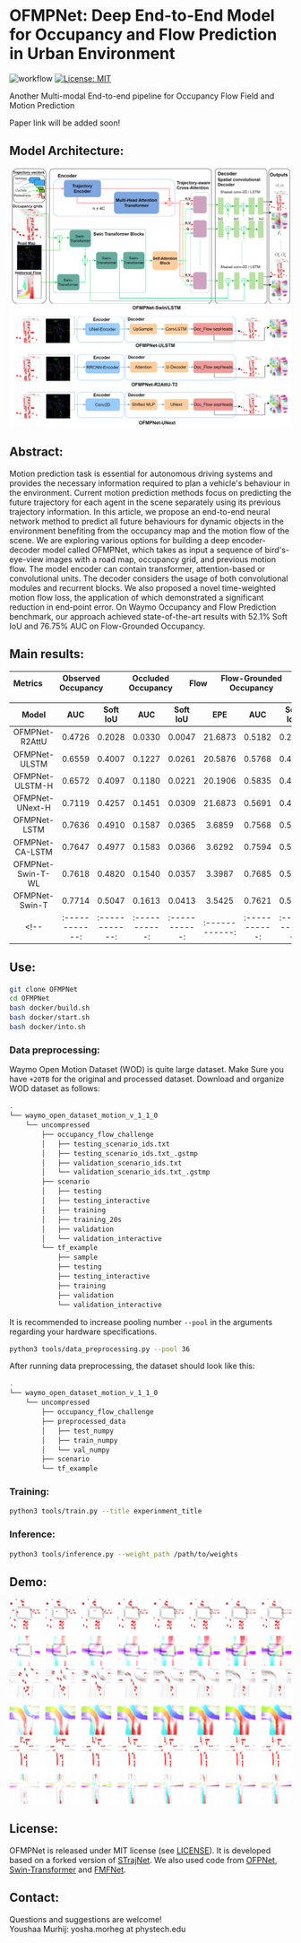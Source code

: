 # OFMPNet: Deep End-to-End Model for Occupancy and Flow Prediction in Urban Environment
 ![workflow](https://github.com/YoushaaMurhij/OFMPNet/actions/workflows/main.yml/badge.svg) [![License: MIT](https://img.shields.io/badge/License-MIT-blue.svg)](https://opensource.org/licenses/MIT) 

Another Multi-modal End-to-end pipeline for Occupancy Flow Field and Motion Prediction

Paper link will be added soon!
## Model Architecture:
![pipeline](./assets/OFMPNet-pipe.png)

## Abstract:
Motion prediction task is essential for autonomous driving systems and provides the necessary information required to plan a vehicle's behaviour in the environment. 
Current motion prediction methods focus on predicting the future trajectory for each agent in the scene separately using its previous trajectory information. 
In this article, we propose an end-to-end neural network method to predict all future behaviours for dynamic objects in the environment benefiting from the occupancy map and the motion flow of the scene. 
We are exploring various options for building a deep encoder-decoder model called OFMPNet, which takes as input a sequence of bird's-eye-view images with a road map, occupancy grid, and previous motion flow. 
The model encoder can contain transformer, attention-based or convolutional units. 
The decoder considers the usage of both convolutional modules and recurrent blocks. 
We also proposed a novel time-weighted motion flow loss, the application of which demonstrated a significant reduction in end-point error. 
On Waymo Occupancy and Flow Prediction benchmark, our approach achieved state-of-the-art results with 52.1\% Soft IoU and 76.75\% AUC on Flow-Grounded Occupancy.

## Main results:

|     Metrics    | Observed Occupancy | Occluded Occupancy  | 	Flow	 | Flow-Grounded Occupancy | 
| :-----------:  | :-----------:      | :-----------:       |:----------:| :-----------:           |

| Model          | AUC           | 	Soft IoU     | AUC           |	Soft IoU     |	EPE          | AUC           | 	Soft IoU    |
| :------------: |:------------: | :-----------: | :-----------: |:------------: | :-----------: | :-----------: |:-----------: |
|    OFMPNet-R2AttU   |      0.4726 |    0.2028  |    0.0330 |    0.0047 |   21.6873 |    0.5182 |    0.2220  |
|    OFMPNet-ULSTM    |      0.6559 |    0.4007  |    0.1227 |    0.0261 |   20.5876 |    0.5768 |	  0.4280  |
|    OFMPNet-ULSTM-H  |      0.6572 |    0.4097  |    0.1180 |    0.0221 |   20.1906 |    0.5835 |	  0.4312  | 
|    OFMPNet-UNext-H  |      0.7119 |    0.4257  |    0.1451 |    0.0309 |   21.6873 |    0.5691 |    0.4243  |
|    OFMPNet-LSTM     |      0.7636 |	 0.4910  |	  0.1587 |	  0.0365 |	  3.6859 |	  0.7568 |	  0.5270  |
|    OFMPNet-CA-LSTM  |      0.7647 |	 0.4977  |    0.1583 |	  0.0366 |	  3.6292 |	  0.7594 |	  0.5315  |
|    OFMPNet-Swin-T-WL|      0.7618 |    0.4820  |    0.1540 |    0.0357 |    3.3987 |    0.7685 |    0.5240  |
|    OFMPNet-Swin-T   |      0.7714 |    0.5047  |    0.1613 |    0.0413 |    3.5425 |    0.7621 |    0.5410  |
<!-- | :------------: |:------------: | :-----------: | :-----------: |:------------: | :-----------: | :-----------: |:-----------: | -->

## Use:
```bash
git clone OFMPNet
cd OFMPNet
bash docker/build.sh
bash docker/start.sh
bash docker/into.sh
```
### Data preprocessing:
Waymo Open Motion Dataset (WOD) is quite large dataset. Make Sure you have `+20TB` for the original and processed dataset.
Download and organize WOD dataset as follows:
```bash
.
└── waymo_open_dataset_motion_v_1_1_0
    └── uncompressed
        ├── occupancy_flow_challenge
        │   ├── testing_scenario_ids.txt
        │   ├── testing_scenario_ids.txt_.gstmp
        │   ├── validation_scenario_ids.txt
        │   └── validation_scenario_ids.txt_.gstmp
        ├── scenario
        │   ├── testing
        │   ├── testing_interactive
        │   ├── training
        │   ├── training_20s
        │   ├── validation
        │   └── validation_interactive
        └── tf_example
            ├── sample
            ├── testing
            ├── testing_interactive
            ├── training
            ├── validation
            └── validation_interactive
```
It is recommended to increase pooling number `--pool` in the arguments regarding your hardware specifications. 
```bash
python3 tools/data_preprocessing.py --pool 36
```
After running data preprocessing, the dataset should look like this:
```bash
.
└── waymo_open_dataset_motion_v_1_1_0
    └── uncompressed
        ├── occupancy_flow_challenge
        ├── preprocessed_data
        │   ├── test_numpy
        │   ├── train_numpy
        │   └── val_numpy
        ├── scenario
        └── tf_example

```
### Training:
```bash
python3 tools/train.py --title experinment_title 
```
### Inference:
```bash
python3 tools/inference.py --weight_path /path/to/weights
```

## Demo:
![M-Cross](./assets/sds_10.png)
![T-Cross](./assets/sds_0.png)
![Cross](./assets/sds_1.png)
## License:
OFMPNet is released under MIT license (see [LICENSE](./LICENSE)). It is developed based on a forked version of [STrajNet](https://github.com/georgeliu233/STrajNet). We also used code from [OFPNet](https://github.com/YoushaaMurhij/OFPNet), [Swin-Transformer](https://github.com/microsoft/Swin-Transformer) and [FMFNet](https://github.com/YoushaaMurhij/FMFNet).

## Contact:
Questions and suggestions are welcome! </br>
Youshaa Murhij: yosha.morheg at phystech.edu
